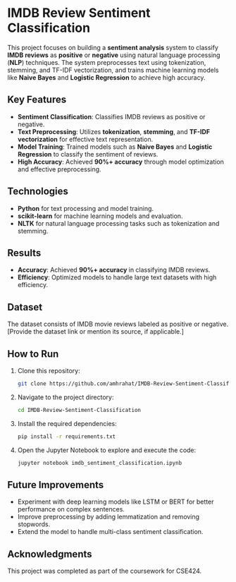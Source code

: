 # IMDB Review Sentiment Classification  

This project focuses on building a **sentiment analysis** system to classify **IMDB reviews** as **positive** or **negative** using natural language processing (**NLP**) techniques. The system preprocesses text using tokenization, stemming, and TF-IDF vectorization, and trains machine learning models like **Naive Bayes** and **Logistic Regression** to achieve high accuracy.  

## Key Features  
- **Sentiment Classification**: Classifies IMDB reviews as positive or negative.  
- **Text Preprocessing**: Utilizes **tokenization**, **stemming**, and **TF-IDF vectorization** for effective text representation.  
- **Model Training**: Trained models such as **Naive Bayes** and **Logistic Regression** to classify the sentiment of reviews.  
- **High Accuracy**: Achieved **90%+ accuracy** through model optimization and effective preprocessing.  

## Technologies  
- **Python** for text processing and model training.  
- **scikit-learn** for machine learning models and evaluation.  
- **NLTK** for natural language processing tasks such as tokenization and stemming.  

## Results  
- **Accuracy**: Achieved **90%+ accuracy** in classifying IMDB reviews.  
- **Efficiency**: Optimized models to handle large text datasets with high efficiency.  

## Dataset  
The dataset consists of IMDB movie reviews labeled as positive or negative. [Provide the dataset link or mention its source, if applicable.]  

## How to Run  
1. Clone this repository:  
   ```bash
   git clone https://github.com/amhrahat/IMDB-Review-Sentiment-Classification.git
2. Navigate to the project directory:
   ```bash 
   cd IMDB-Review-Sentiment-Classification
3. Install the required dependencies:
   ```bash 
   pip install -r requirements.txt
4. Open the Jupyter Notebook to explore and execute the code:
   ```bash 
   jupyter notebook imdb_sentiment_classification.ipynb
   
## Future Improvements  
- Experiment with deep learning models like LSTM or BERT for better performance on complex sentences.
- Improve preprocessing by adding lemmatization and removing stopwords. 
- Extend the model to handle multi-class sentiment classification.

## Acknowledgments
This project was completed as part of the coursework for CSE424.
